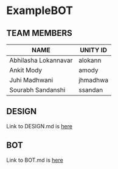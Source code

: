 # ExampleBOT

## TEAM MEMBERS

| NAME                 | UNITY ID |
|----------------------|----------|
| Abhilasha Lokannavar | alokann  |
| Ankit Mody           | amody    |
| Juhi Madhwani        | jhmadhwa |
| Sourabh Sandanshi    | ssandan  |


## DESIGN

Link to DESIGN.md is [here](https://github.ncsu.edu/csc510-fall2019/CSC510-17/blob/master/DESIGN.md)

## BOT

Link to BOT.md is [here](https://github.ncsu.edu/csc510-fall2019/CSC510-17/blob/master/BOT.md)
